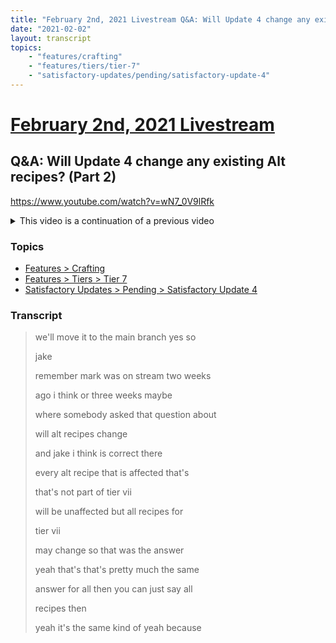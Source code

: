 ```yaml
---
title: "February 2nd, 2021 Livestream Q&A: Will Update 4 change any existing Alt recipes? (Part 2)"
date: "2021-02-02"
layout: transcript
topics:
    - "features/crafting"
    - "features/tiers/tier-7"
    - "satisfactory-updates/pending/satisfactory-update-4"
---
```

# [February 2nd, 2021 Livestream](../2021-02-02.md)
## Q&A: Will Update 4 change any existing Alt recipes? (Part 2)
https://www.youtube.com/watch?v=wN7_0V9lRfk
<details>
<summary>This video is a continuation of a previous video</summary>

* [February 2nd, 2021 Livestream Q&A: Will Update 4 change any existing Alt recipes? (Part 1)](https://archive.satisfactory.video/transcriptions/yt-U7q88D_G0Ac) https://www.youtube.com/watch?v=U7q88D_G0Ac
</details>


### Topics
* [Features > Crafting](../topics/features/crafting.md)
* [Features > Tiers > Tier 7](../topics/features/tiers/tier-7.md)
* [Satisfactory Updates > Pending > Satisfactory Update 4](../topics/satisfactory-updates/pending/satisfactory-update-4.md)

### Transcript

> we'll move it to the main branch yes so
>
> jake
>
> remember mark was on stream two weeks
>
> ago i think or three weeks maybe
>
> where somebody asked that question about
>
> will alt recipes change
>
> and jake i think is correct there
>
> every alt recipe that is affected that's
>
> that's not part of tier vii
>
> will be unaffected but all recipes for
>
> tier vii
>
> may change so that was the answer
>
> yeah that's that's pretty much the same
>
> answer for all then you can just say all
>
> recipes then
>
> yeah it's the same kind of yeah because
